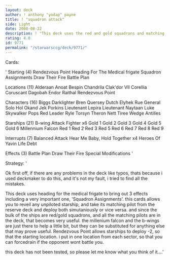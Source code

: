 ```yaml
---
layout: deck
author: ! anthony "yodap" payne
title: ! "squadron attack"
side: Light
date: 2000-08-22
description: ! "This deck uses the red and gold squadrons and matching pilots to create a massive attack force quickly."
rating: 4.0
id: 9771
permalink: "/starwarsccg/deck/9771/"
---
```

Cards: 

'
Starting (4)
Rendezvous Point
Heading For The Medical frigate
Squadron Assignments
Draw Their Fire
Battle Plan

Locations (11)
Alderaan
Anoat
Bespin
Chandrila
Clak'dor VII
Corellia
Coruscant
Dagobah
Endor
Raithal
Rendezvous Point

Characters (16)
Biggs Darklighter
Bren Quersey
Dutch
Elyhek Rue
General Solo
Hol Okand
Jek Porkins
Lieutenant Lepira
Lieutenant Naytaan
Luke Skywalker
Pops
Red Leader
Ryle Torsyn
Theron Nett
Tiree
Wedge Antilles

Starships (21)
B-wing Attack Fighter  x6
Gold 1
Gold 2
Gold 3
Gold 4
Gold 5
Gold 6
Millennium Falcon
Red 1
Red 2
Red 3
Red 5
Red 6
Red 7
Red 8
Red 9

Interrupts (7)
Balanced Attack
Hear Me Baby, Hold Together  x4
Heroes Of Yavin
Life Debt

Effects (3)
Battle Plan
Draw Their Fire
Special Modifications
'

Strategy: '

Ok first off, if there are any problems in the deck like typos, thats because i used deckmaker to do this, and it's not my fault, i tried to find all the mistakes.

This deck uses heading for the medical frigate to bring out 3 effects including a very important one, 'Squadron Assignments'. this cards allows you to reveil any unpiloted starship, and take its matching pilot from the reserve deck and deploy both simutaniously or vice versa. and since the bulk of the ships are red/gold squadrons, and all the matching pilots are in the deck, that becomes very useful. the millenium falcon and the b-wings are just there to help a little bit, but they can be substituted for anything else that may prove useful. Rendezvous Point allows starships to deploy -2, so that the starting location. i put in one location from each sector, so that you can forcedrain if the opponent wont battle you.

this deck has not been tested, so please let me know what you think of it....'

